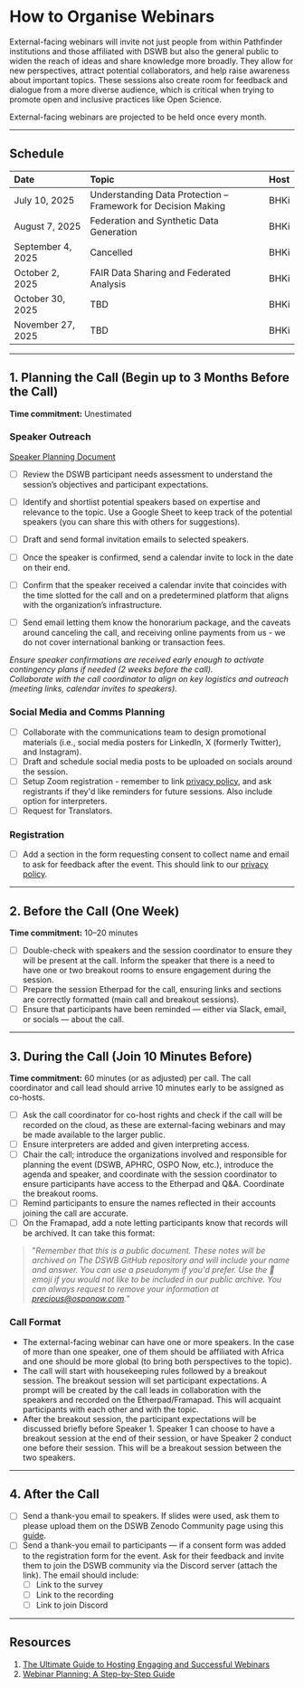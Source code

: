 # How to Organise Webinars

External-facing webinars will invite not just people from within Pathfinder institutions and those affiliated with DSWB but also the general public to widen the reach of ideas and share knowledge more broadly. They allow for new perspectives, attract potential collaborators, and help raise awareness about important topics. These sessions also create room for feedback and dialogue from a more diverse audience, which is critical when trying to promote open and inclusive practices like Open Science.

External-facing webinars are projected to be held once every month.

---

## Schedule

| Date | Topic | Host |
| :---- | :---- | :---- |
| July 10, 2025 | Understanding Data Protection – Framework for Decision Making | BHKi |
| August 7, 2025 | Federation and Synthetic Data Generation | BHKi |
| September 4, 2025 | Cancelled | BHKi |
| October 2, 2025 | FAIR Data Sharing and Federated Analysis | BHKi |
| October 30, 2025 | TBD | BHKi |
| November 27, 2025 | TBD | BHKi |

---

## 1. Planning the Call (Begin up to 3 Months Before the Call)

**Time commitment:** Unestimated  

### Speaker Outreach  

[Speaker Planning Document](https://docs.google.com/spreadsheets/u/0/d/1Io84HrUBehMOZ8vuulFdYk8f8bwoXUVx3BXQUDWsnm0/edit)

- [ ] Review the DSWB participant needs assessment to understand the session’s objectives and participant expectations.  
- [ ] Identify and shortlist potential speakers based on expertise and relevance to the topic. Use a Google Sheet to keep track of the potential speakers (you can share this with others for suggestions).  
- [ ] Draft and send formal invitation emails to selected speakers.  
- [ ] Once the speaker is confirmed, send a calendar invite to lock in the date on their end.  
- [ ] Confirm that the speaker received a calendar invite that coincides with the time slotted for the call and on a predetermined platform that aligns with the organization’s infrastructure.
- [ ] Send email letting them know the honorarium package, and the caveats around canceling the call, and receiving online payments from us - we do not cover international banking or transaction fees.


*Ensure speaker confirmations are received early enough to activate contingency plans if needed (2 weeks before the call).*  
*Collaborate with the call coordinator to align on key logistics and outreach (meeting links, calendar invites to speakers).*

### Social Media and Comms Planning

- [ ] Collaborate with the communications team to design promotional materials (i.e., social media posters for LinkedIn, X (formerly Twitter), and Instagram).  
- [ ] Draft and schedule social media posts to be uploaded on socials around the session.
- [ ] Setup Zoom registration - remember to link [privacy policy](https://www.osponow.com/privacy), and ask registrants if they'd like reminders for future sessions. Also include option for interpreters.
- [ ] Request for Translators.

### Registration

- [ ] Add a section in the form requesting consent to collect name and email to ask for feedback after the event. This should link to our [privacy policy](https://www.osponow.com/privacy).  

---

## 2. Before the Call (One Week)

**Time commitment:** 10–20 minutes  

- [ ] Double-check with speakers and the session coordinator to ensure they will be present at the call. Inform the speaker that there is a need to have one or two breakout rooms to ensure engagement during the session.  
- [ ] Prepare the session Etherpad for the call, ensuring links and sections are correctly formatted (main call and breakout sessions).  
- [ ] Ensure that participants have been reminded — either via Slack, email, or socials — about the call.  

---

## 3. During the Call (Join 10 Minutes Before)

**Time commitment:** 60 minutes (or as adjusted) per call. The call coordinator and call lead should arrive 10 minutes early to be assigned as co-hosts.  

- [ ] Ask the call coordinator for co-host rights and check if the call will be recorded on the cloud, as these are external-facing webinars and may be made available to the larger public.
- [ ] Ensure interpreters are added and given interpreting access.
- [ ] Chair the call; introduce the organizations involved and responsible for planning the event (DSWB, APHRC, OSPO Now, etc.), introduce the agenda and speaker, and coordinate with the session coordinator to ensure participants have access to the Etherpad and Q&A. Coordinate the breakout rooms.  
- [ ] Remind participants to ensure the names reflected in their accounts joining the call are accurate.  
- [ ] On the Framapad, add a note letting participants know that records will be archived. It can take this format:  

> "_Remember that this is a public document. These notes will be archived on The DSWB GitHub repository and will include your name and answer. You can use a pseudonym if you'd prefer. Use the 🤫 emoji if you would not like to be included in our public archive. You can always request to remove your information at precious@osponow.com._"

### Call Format

- The external-facing webinar can have one or more speakers. In the case of more than one speaker, one of them should be affiliated with Africa and one should be more global (to bring both perspectives to the topic).  
- The call will start with housekeeping rules followed by a breakout session. The breakout session will set participant expectations. A prompt will be created by the call leads in collaboration with the speakers and recorded on the Etherpad/Framapad. This will acquaint participants with each other and with the topic.  
- After the breakout session, the participant expectations will be discussed briefly before Speaker 1. Speaker 1 can choose to have a breakout session at the end of their session, or have Speaker 2 conduct one before their session. This will be a breakout session between the two speakers.  

---

## 4. After the Call

- [ ] Send a thank-you email to speakers. If slides were used, ask them to please upload them on the DSWB Zenodo Community page using this [guide](https://aphrc-dswb.github.io/dswb-open-science-capacity-wg/zenodo-guide/).  
- [ ] Send a thank-you email to participants — if a consent form was added to the registration form for the event. Ask for their feedback and invite them to join the DSWB community via the Discord server (attach the link). The email should include:  
  - [ ] Link to the survey  
  - [ ] Link to the recording  
  - [ ] Link to join Discord  

---

## Resources

1. [The Ultimate Guide to Hosting Engaging and Successful Webinars](https://www.vfairs.com/blog/host-a-webinar/)  
2. [Webinar Planning: A Step-by-Step Guide](https://www.cvent.com/en/blog/events/webinar-planning)
